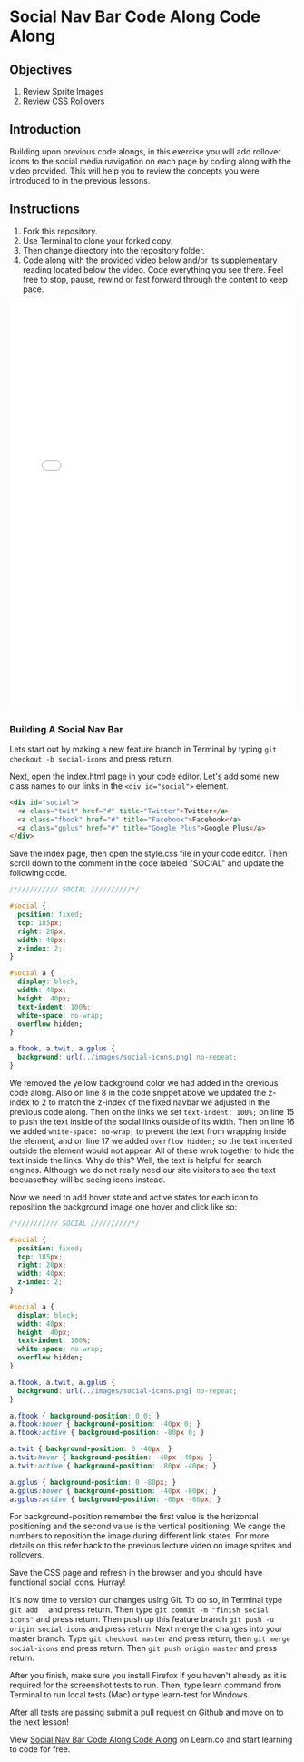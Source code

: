 # Social Nav Bar Code Along Code Along

## Objectives

1. Review Sprite Images
2. Review CSS Rollovers

## Introduction

Building upon previous code alongs, in this exercise you will add rollover icons to the social media navigation on each page by coding along with the video provided. This will help you to review the concepts you were introduced to in the previous lessons.

## Instructions

1. Fork this repository.
2. Use Terminal to clone your forked copy.
3. Then change directory into the repository folder.
4. Code along with the provided video below and/or its supplementary reading located below the video. Code everything you see there. Feel free to stop, pause, rewind or fast forward through the content to keep pace.

<iframe width="100%" height="720" src="//www.youtube.com/embed/DjAGtFUbmYg?rel=0&controls=1&showinfo=1" frameborder="0" allowfullscreen></iframe>

### Building A Social Nav Bar

Lets start out by making a new feature branch in Terminal by typing `git checkout -b social-icons` and press return. 

Next, open the index.html page in your code editor. Let's add some new class names to our links in the `<div id="social">` element.

```html
<div id="social">
  <a class="twit" href="#" title="Twitter">Twitter</a>
  <a class="fbook" href="#" title="Facebook">Facebook</a>
  <a class="gplus" href="#" title="Google Plus">Google Plus</a>
</div>
```

Save the index page, then open the style.css file in your code editor. Then scroll down to the comment in the code labeled "SOCIAL" and update the following code. 

```css
/*////////// SOCIAL //////////*/

#social {
  position: fixed;
  top: 185px;
  right: 20px;
  width: 40px;
  z-index: 2;
}

#social a {
  display: block;
  width: 40px;
  height: 40px;
  text-indent: 100%;
  white-space: no-wrap;
  overflow hidden;
}

a.fbook, a.twit, a.gplus {
  background: url(../images/social-icons.png) no-repeat;
}
```

We removed the yellow background color we had added in the orevious code along. Also on line 8 in the code snippet above we updated the z-index to 2 to match the z-index of the fixed navbar we adjusted in the previous code along. Then on the links we set `text-indent: 100%;` on line 15 to push the text inside of the social links outside of its width. Then on line 16 we added `white-space: no-wrap;` to prevent the text from wrapping inside the element, and on line 17 we added `overflow hidden;` so the text indented outside the element would not appear. All of these wrok together to hide the text inside the links. Why do this? Well, the text is helpful for search engines. Although we do not really need our site visitors to see the text becuasethey will be seeing icons instead.

Now we need to add hover state and active states for each icon to reposition the background image one hover and click like so:

```css
/*////////// SOCIAL //////////*/

#social {
  position: fixed;
  top: 185px;
  right: 20px;
  width: 40px;
  z-index: 2;
}

#social a {
  display: block;
  width: 40px;
  height: 40px;
  text-indent: 100%;
  white-space: no-wrap;
  overflow hidden;
}

a.fbook, a.twit, a.gplus {
  background: url(../images/social-icons.png) no-repeat;
}

a.fbook { background-position: 0 0; }
a.fbook:hover { background-position: -40px 0; }
a.fbook:active { background-position: -80px 0; }

a.twit { background-position: 0 -40px; }
a.twit:hover { background-position: -40px -40px; }
a.twit:active { background-position: -80px -40px; }

a.gplus { background-position: 0 -80px; }
a.gplus:hover { background-position: -40px -80px; }
a.gplus:active { background-position: -80px -80px; }
```

For background-position remember the first value is the horizontal positioning and the second value is the vertical positioning. We cange the numbers to reposition the image during different link states. For more details on this refer back to the previous lecture video on image sprites and rollovers.

Save the CSS page and refresh in the browser and you should have functional social icons. Hurray!

It's now time to version our changes using Git. To do so, in Terminal type `git add .` and press return. Then type `git commit -m "finish social icons"` and press return. Then push up this feature branch `git push -u origin social-icons` and press return. Next merge the changes into your master branch. Type `git checkout master` and press return, then `git merge social-icons` and press return. Then `git push origin master` and press return.

After you finish, make sure you install Firefox if you haven't already as it is required for the screenshot tests to run. Then, type learn command from Terminal to run local tests (Mac) or type learn-test for Windows.

After all tests are passing submit a pull request on Github and move on to the next lesson!

<p data-visibility='hidden'>View <a href='https://learn.co/lessons/fe-code-along-ex-6' title='Social Nav Bar Code Along Code Along'>Social Nav Bar Code Along Code Along</a> on Learn.co and start learning to code for free.</p>

